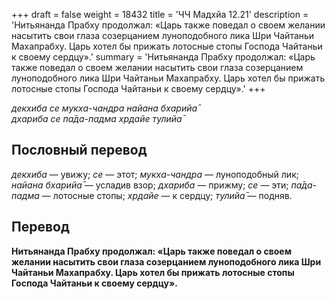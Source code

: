 +++
draft = false
weight = 18432
title = 'ЧЧ Мадхйа 12.21'
description = 'Нитьянанда Прабху продолжал: «Царь также поведал о своем желании насытить свои глаза созерцанием луноподобного лика Шри Чайтаньи Махапрабху. Царь хотел бы прижать лотосные стопы Господа Чайтаньи к своему сердцу».'
summary = 'Нитьянанда Прабху продолжал: «Царь также поведал о своем желании насытить свои глаза созерцанием луноподобного лика Шри Чайтаньи Махапрабху. Царь хотел бы прижать лотосные стопы Господа Чайтаньи к своему сердцу».'
+++

_декхиба се мукха-чандра найана бхарийа̄  
дхариба се па̄да-падма хр̣дайе тулийа̄_

## Пословный перевод

_декхиба_ — увижу; _се_ — этот; _мукха_\-_чандра_ — луноподобный лик; _найана_ _бхарийа̄_ — усладив взор; _дхариба_ — прижму; _се_ — эти; _па̄да_\-_падма_ — лотосные стопы; _хр̣дайе_ — к сердцу; _тулийа̄_ — подняв.

## Перевод

**Нитьянанда Прабху продолжал: «Царь также поведал о своем желании насытить свои глаза созерцанием луноподобного лика Шри Чайтаньи Махапрабху. Царь хотел бы прижать лотосные стопы Господа Чайтаньи к своему сердцу».**
